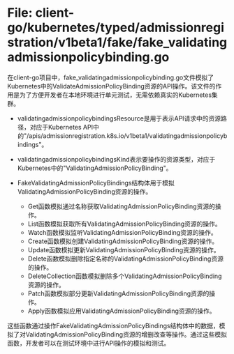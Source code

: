 # File: client-go/kubernetes/typed/admissionregistration/v1beta1/fake/fake_validatingadmissionpolicybinding.go

在client-go项目中，fake_validatingadmissionpolicybinding.go文件模拟了Kubernetes中的ValidateAdmissionPolicyBinding资源的API操作。该文件的作用是为了方便开发者在本地环境进行单元测试，无需依赖真实的Kubernetes集群。

- validatingadmissionpolicybindingsResource是用于表示API请求中的资源路径，对应于Kubernetes API中的"/apis/admissionregistration.k8s.io/v1beta1/validatingadmissionpolicybindings"。
- validatingadmissionpolicybindingsKind表示要操作的资源类型，对应于Kubernetes中的"ValidatingAdmissionPolicyBinding"。
- FakeValidatingAdmissionPolicyBindings结构体用于模拟ValidatingAdmissionPolicyBinding资源的操作。
  
    - Get函数模拟通过名称获取ValidatingAdmissionPolicyBinding资源的操作。
    - List函数模拟获取所有ValidatingAdmissionPolicyBinding资源的操作。
    - Watch函数模拟监听ValidatingAdmissionPolicyBinding资源的操作。
    - Create函数模拟创建ValidatingAdmissionPolicyBinding资源的操作。
    - Update函数模拟更新ValidatingAdmissionPolicyBinding资源的操作。
    - Delete函数模拟删除指定名称的ValidatingAdmissionPolicyBinding资源的操作。
    - DeleteCollection函数模拟删除多个ValidatingAdmissionPolicyBinding资源的操作。
    - Patch函数模拟部分更新ValidatingAdmissionPolicyBinding资源的操作。
    - Apply函数模拟应用ValidatingAdmissionPolicyBinding资源的操作。

这些函数通过操作FakeValidatingAdmissionPolicyBindings结构体中的数据，模拟了对ValidatingAdmissionPolicyBinding资源的增删改查等操作。通过这些模拟函数，开发者可以在测试环境中进行API操作的模拟和测试。

